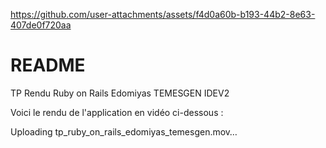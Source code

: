
https://github.com/user-attachments/assets/f4d0a60b-b193-44b2-8e63-407de0f720aa
# README

TP Rendu Ruby on Rails Edomiyas TEMESGEN IDEV2

Voici le rendu de l'application en vidéo ci-dessous :

Uploading tp_ruby_on_rails_edomiyas_temesgen.mov…
